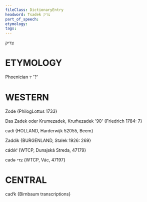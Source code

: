 ```yaml
---
fileClass: DictionaryEntry
headword: Tsadek צדיק
part_of_speech: 
etymology: 
tags: 
---
```

צדיק

ETYMOLOGY
===========
Phoenician 𐤑 '?'

WESTERN
========

Zode {PhilogLottus 1733}

Das Zadek oder Krumezadek, Krum̄ezadek '90' {Friedrich 1784: 7}

cadi {HOLLAND, Harderwijk 52055, Beem}

Zaddik {BURGENLAND, Stalek 1926: 269}

cádɩkʲ {WTCP, Dunajská Streda, 47179}

cadə צדי {WTCP, Vác, 47197}

CENTRAL
========

cadⁱk {Birnbaum transcriptions}